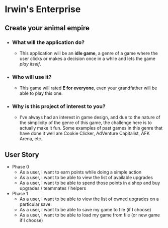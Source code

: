 # Irwin's Enterprise
## Create your animal empire


- ### What will the application do?
  - This application will be an **idle game**, a genre of a game where the user clicks or makes a decision once in a while and lets the game _play itself_.
- ### Who will use it?
  - This game will rated **E for everyone**, even your grandfather will be able to play this one.
- ### Why is this project of interest to you?
  - I've always had an interest in game design, and due to the nature of the simplicity of the genre of this game, the challenge here is to actually make it fun. Some examples of past games in this genre that have done it well are Cookie Clicker, AdVenture Capitalist, AFK Arena, etc.

## User Story
  - Phase 0
    - As a user, I want to earn points while doing a simple action
    - As a user, I want to be able to view the list of available upgrades
    - As a user, I want to be able to spend those points in a shop and buy upgrades / teammates / helpers
  - Phase 1
    - As a user, I want to be able to view the list of owned upgrades on a particular save.
    - As a user, I want to be able to save my game to file (if I choose)
    - As a user, I want to be able to load my game from file (or new game if I choose)